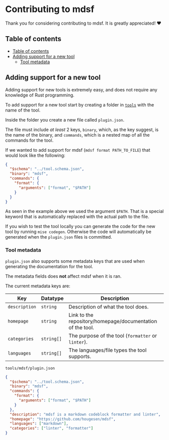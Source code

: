 # Contributing to mdsf

Thank you for considering contributing to mdsf. It is greatly appreciated! ❤️

## Table of contents

<!-- START_SECTION:toc -->

- [Table of contents](#table-of-contents)
- [Adding support for a new tool](#adding-support-for-a-new-tool)
  - [Tool metadata](#tool-metadata)

<!-- END_SECTION:toc -->

## Adding support for a new tool

Adding support for new tools is extremely easy, and does not require any knowledge of Rust programming.

To add support for a new tool start by creating a folder in [`tools`](tools/) with the name of the tool.

Inside the folder you create a new file called `plugin.json`.

The file must include _at least_ 2 keys, `binary`, which, as the key suggest, is the name of the binary, and `commands`, which is a nested map of all the commands for the tool.

If we wanted to add support for mdsf (`mdsf format PATH_TO_FILE`) that would look like the following:

```json
{
  "$schema": "../tool.schema.json",
  "binary": "mdsf",
  "commands": {
    "format": {
      "arguments": ["format", "$PATH"]
    }
  }
}
```

As seen in the example above we used the argument `$PATH`. That is a special keyword that is automatically replaced with the actual path to the file.

If you wish to test the tool locally you can generate the code for the new tool by running `mise codegen`. Otherwise the code will automatically be generated when the `plugin.json` files is committed.

### Tool metadata

`plugin.json` also supports some metadata keys that are used when generating the documentation for the tool.

The metadata fields does **not** affect mdsf when it is ran.

The current metadata keys are:

| Key           | Datatype   | Description                                                |
| ------------- | ---------- | ---------------------------------------------------------- |
| `description` | `string`   | Description of what the tool does.                         |
| `homepage`    | `string`   | Link to the repository/homepage/documentation of the tool. |
| `categories`  | `string[]` | The purpose of the tool (`formatter` or `linter`).         |
| `languages`   | `string[]` | The languages/file types the tool supports.                |

`tools/mdsf/plugin.json`

```json
{
  "$schema": "../tool.schema.json",
  "binary": "mdsf",
  "commands": {
    "format": {
      "arguments": ["format", "$PATH"]
    }
  },
  "description": "mdsf is a markdown codeblock formatter and linter",
  "homepage": "https://github.com/hougesen/mdsf",
  "languages": ["markdown"],
  "categories": ["linter", "formatter"]
}
```
